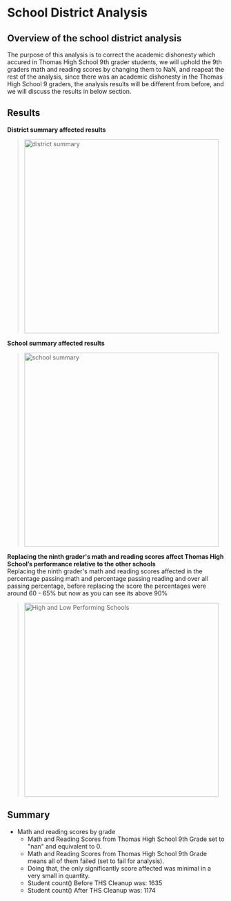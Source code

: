 # School District Analysis
## Overview of the school district analysis
The purpose of this analysis is to correct the academic dishonesty which accured in Thomas High School 9th grader students, we will uphold the 9th graders math and reading scores by changing them to NaN, and reapeat the rest of the analysis, since there was an academic dishonesty in the Thomas High School 9 graders, the analysis results will be different from before, and we will discuss the results in below section.
## Results
**District summary affected results**
> <img width="450" alt="district summary" src="https://user-images.githubusercontent.com/97934695/156893365-6c93dc3b-c913-4bf4-8372-8e8d6895ab62.png">
**School summary affected results**
> <img width="450" alt="school summary" src="https://user-images.githubusercontent.com/97934695/156893426-663bf35d-1ce3-43d2-8111-b2150f231b9e.png">
**Replacing the ninth grader's math and reading scores affect Thomas High School’s performance relative to the other schools**<br>
Replacing the ninth grader's math and reading scores affected in the percentage passing math and percentage passing reading and over all passing percentage, before replacing the score the percentages were around 60 - 65% but now as you can see its above 90% 
> <img width="450" alt="High and Low Performing Schools" src="https://user-images.githubusercontent.com/97934695/156893698-87a921cd-f4ae-47cd-acb8-257145f13097.png">
## Summary
* Math and reading scores by grade
   - Math and Reading Scores from Thomas High School 9th Grade set to "nan" and equivalent to 0.
   - Math and Reading Scores from Thomas High School 9th Grade means all of them failed (set to fail for analysis).
   - Doing that, the only significantly score affected was minimal in a very small in quantity. 
   - Student count() Before THS Cleanup was: 1635
   - Student count() After THS Cleanup was: 1174
